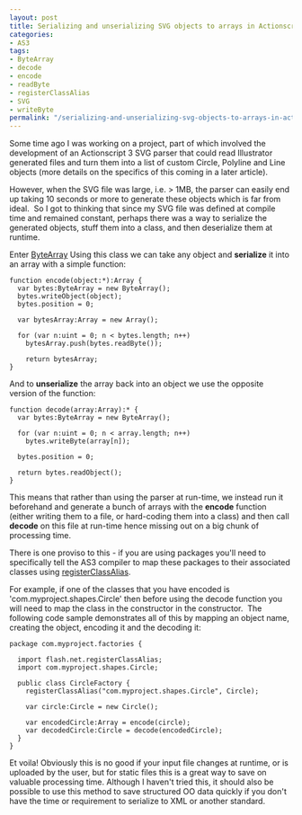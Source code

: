 ```yaml
---
layout: post
title: Serializing and unserializing SVG objects to arrays in Actionscript 3
categories:
- AS3
tags:
- ByteArray
- decode
- encode
- readByte
- registerClassAlias
- SVG
- writeByte
permalink: "/serializing-and-unserializing-svg-objects-to-arrays-in-actionscript-3/"
---
```


Some time ago I was working on a project, part of which involved the development of an Actionscript 3 SVG parser that could read Illustrator generated files and turn them into a list of custom Circle, Polyline and Line objects (more details on the specifics of this coming in a later article).

However, when the SVG file was large, i.e. > 1MB, the parser can easily end up taking 10 seconds or more to generate these objects which is far from ideal.&#160; So I got to thinking that since my SVG file was defined at compile time and remained constant, perhaps there was a way to serialize the generated objects, stuff them into a class, and then deserialize them at runtime.

Enter [ByteArray](https://livedocs.adobe.com/flex/2/langref/flash/utils/ByteArray.html) Using this class we can take any object and **serialize** it into an array with a simple function:

```as3
function encode(object:*):Array {
  var bytes:ByteArray = new ByteArray();
  bytes.writeObject(object);
  bytes.position = 0;

  var bytesArray:Array = new Array();

  for (var n:uint = 0; n < bytes.length; n++)
    bytesArray.push(bytes.readByte());

    return bytesArray;
}
```

And to **unserialize** the array back into an object we use the opposite version of the function:

```as3
function decode(array:Array):* {
  var bytes:ByteArray = new ByteArray();

  for (var n:uint = 0; n < array.length; n++)
    bytes.writeByte(array[n]);

  bytes.position = 0;

  return bytes.readObject();
}
```

This means that rather than using the parser at run-time, we instead run it beforehand and generate a bunch of arrays with the **encode** function (either writing them to a file, or hard-coding them into a class) and then call **decode** on this file at run-time hence missing out on a big chunk of processing time.

There is one proviso to this - if you are using packages you'll need to specifically tell the AS3 compiler to map these packages to their associated classes using [registerClassAlias](https://livedocs.adobe.com/flex/2/langref/flash/net/package.html#registerClassAlias()).

For example, if one of the classes that you have encoded is 'com.myproject.shapes.Circle' then before using the decode function you will need to map the class in the constructor in the constructor.&#160; The following code sample demonstrates all of this by mapping an object name, creating the object, encoding it and the decoding it:

```as3
package com.myproject.factories {

  import flash.net.registerClassAlias;
  import com.myproject.shapes.Circle;

  public class CircleFactory {
    registerClassAlias("com.myproject.shapes.Circle", Circle);

    var circle:Circle = new Circle();

    var encodedCircle:Array = encode(circle);
    var decodedCircle:Circle = decode(encodedCircle);
  }
}
```

Et voila! Obviously this is no good if your input file changes at runtime, or is uploaded by the user, but for static files this is a great way to save on valuable processing time.  Although I haven't tried this, it should also be possible to use this method to save structured OO data quickly if you don't have the time or requirement to serialize to XML or another standard.
